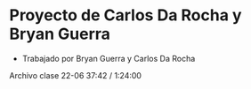 # Proyecto de Carlos Da Rocha y Bryan Guerra

- Trabajado por Bryan Guerra y Carlos Da Rocha

Archivo clase 22-06 37:42 / 1:24:00
